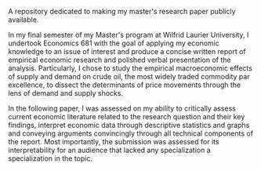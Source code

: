 A repository dedicated to making my master's research paper publicly available.

In my final semester of my Master's program at Wilfrid Laurier University, I undertook Economics 681 with the goal of applying my economic knowledge to an issue of interest and produce a concise written report of empirical economic research and polished verbal presentation of the analysis. Particularly, I chose to study the empirical macroeconomic effects of supply and demand on crude oil, the most widely traded commodity par excellence, to dissect the determinants of price movements through the lens of demand and supply shocks.

In the following paper, I was assessed on my ability to critically assess current economic literature related to the research question and their key findings, interpret economic data through descriptive statistics and graphs and conveying arguments convincingly through all technical components of the report. Most importantly, the submission was assessed for its interpretability for an audience that lacked any specialization a specialization in the topic.
